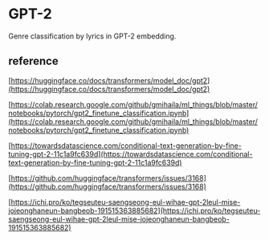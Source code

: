 # GPT-2

Genre classification by lyrics in GPT-2 embedding.


reference
---------

[https://huggingface.co/docs/transformers/model_doc/gpt2](https://huggingface.co/docs/transformers/model_doc/gpt2)

[https://colab.research.google.com/github/gmihaila/ml_things/blob/master/notebooks/pytorch/gpt2_finetune_classification.ipynb](https://colab.research.google.com/github/gmihaila/ml_things/blob/master/notebooks/pytorch/gpt2_finetune_classification.ipynb)

[https://towardsdatascience.com/conditional-text-generation-by-fine-tuning-gpt-2-11c1a9fc639d](https://towardsdatascience.com/conditional-text-generation-by-fine-tuning-gpt-2-11c1a9fc639d)

[https://github.com/huggingface/transformers/issues/3168](https://github.com/huggingface/transformers/issues/3168)

[https://ichi.pro/ko/tegseuteu-saengseong-eul-wihae-gpt-2leul-mise-jojeonghaneun-bangbeob-191515363885682](https://ichi.pro/ko/tegseuteu-saengseong-eul-wihae-gpt-2leul-mise-jojeonghaneun-bangbeob-191515363885682)
